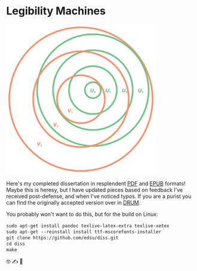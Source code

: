 # Legibility Machines

<img width="400" alt="Genealogies of Use" src="https://raw.githubusercontent.com/edsu/diss/master/images/use-rings-two.png">

Here's my completed dissertation in resplendent [PDF] and [EPUB] formats! Maybe
this is heresy, but I have updated pieces based on feedback I've received
post-defense, and when I've noticed typos. If you are a purist you can find the
originally accepted version over in [DRUM].

You probably won't want to do this, but for the build on Linux:

    sudo apt-get install pandoc texlive-latex-extra texlive-xetex
    sudo apt-get --reinstall install ttf-mscorefonts-installer
    git clone https://github.com/edsu/diss.git
    cd diss
    make

🤓 ✍ 📙

[EPUB]: https://github.com/edsu/diss/raw/master/diss.epub
[PDF]: https://github.com/edsu/diss/raw/master/diss.pdf
[DRUM]: https://drum.lib.umd.edu/handle/1903/26731
